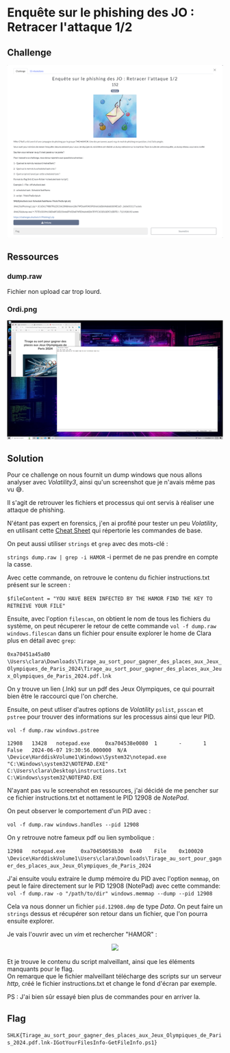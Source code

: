 # Enquête sur le phishing des JO : Retracer l'attaque 1/2
## Challenge

<p align="center">
    <img src="./ressources/challenge.png" width=800>
</p>

## Ressources
### dump.raw
Fichier non upload car trop lourd.
### Ordi.png
<p align="center">
    <img src="./ressources/Ordi.png" width=600>
</p>

## Solution
Pour ce challenge on nous fournit un dump windows que nous allons analyser avec *Volatility3*, ainsi qu'un screenshot que je n'avais même pas vu 😅.

Il s'agit de retrouver les fichiers et processus qui ont servis à réaliser une attaque de phishing.

N'étant pas expert en forensics, j'en ai profité pour tester un peu *Volatility*, en utilisant cette [Cheat Sheet](https://blog.onfvp.com/post/volatility-cheatsheet/) qui répertorie les commandes de base.

On peut aussi utiliser ```strings``` et ```grep``` avec des mots-clé :

```strings dump.raw | grep -i HAMOR``` -i permet de ne pas prendre en compte la casse.

Avec cette commande, on retrouve le contenu du fichier instructions.txt présent sur le screen : 

```$fileContent = "YOU HAVE BEEN INFECTED BY THE HAMOR FIND THE KEY TO RETREIVE YOUR FILE"```

Ensuite, avec l'option ```filescan```, on obtient le nom de tous les fichiers du système, on peut récuperer le retour de cette commande ```vol -f dump.raw windows.filescan``` dans un fichier pour ensuite explorer le home de Clara plus en détail avec ```grep```: 

```0xa70451a45a80  \Users\clara\Downloads\Tirage_au_sort_pour_gagner_des_places_aux_Jeux_Olympiques_de_Paris_2024\Tirage_au_sort_pour_gagner_des_places_aux_Jeux_Olympiques_de_Paris_2024.pdf.lnk```

On y trouve un lien (.lnk) sur un pdf des Jeux Olympiques, ce qui pourrait bien être le raccourci que l'on cherche.

Ensuite, on peut utliser d'autres options de *Volatility* ```pslist```, ```psscan``` et ```pstree``` pour trouver des informations sur les processus ainsi que leur PID.

```vol -f dump.raw windows.pstree```
```
12908   13428   notepad.exe     0xa704538e0080  1       -       1       False   2024-06-07 19:30:56.000000  N/A      \Device\HarddiskVolume1\Windows\System32\notepad.exe    "C:\Windows\system32\NOTEPAD.EXE" C:\Users\clara\Desktop\instructions.txt    C:\Windows\system32\NOTEPAD.EXE
```

N'ayant pas vu le screenshot en ressources, j'ai décidé de me pencher sur ce fichier instructions.txt et nottament le PID 12908 de *NotePad*.

On peut observer le comportement d'un PID avec : 

```vol -f dump.raw windows.handles --pid 12908```

On y retrouve notre fameux pdf ou lien symbolique :

```12908   notepad.exe     0xa70450058b30  0x40    File    0x100020        \Device\HarddiskVolume1\Users\clara\Downloads\Tirage_au_sort_pour_gagner_des_places_aux_Jeux_Olympiques_de_Paris_2024```

J'ai ensuite voulu extraire le dump mémoire du PID avec l'option ```memmap```, on peut le faire directement sur le PID 12908 (NotePad) avec cette commande:
```vol -f dump.raw -o "/path/to/dir" windows.memmap --dump --pid 12908```

Cela va nous donner un fichier ```pid.12908.dmp``` de type *Data*.
On peut faire un ```strings``` dessus et récupérer son retour dans un fichier, que l'on pourra ensuite explorer.

Je vais l'ouvrir avec un *vim* et rechercher "HAMOR" :

<p align="center">
    <img src="./ressources/notepad_dump.png" width=600>
</p>

Et je trouve le contenu du script malveillant, ainsi que les éléments manquants pour le flag.<br/>
On remarque que le fichier malveillant télécharge des scripts sur un serveur *http*, créé le fichier instructions.txt et change le fond d'écran par exemple.

PS : J'ai bien sûr essayé bien plus de commandes pour en arriver la. 

## Flag
```SHLK{Tirage_au_sort_pour_gagner_des_places_aux_Jeux_Olympiques_de_Paris_2024.pdf.lnk-IGotYourFilesInfo-GetFileInfo.ps1}```